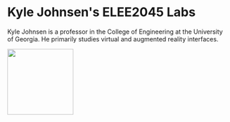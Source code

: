 # Kyle Johnsen's ELEE2045 Labs

Kyle Johnsen is a professor in the College of Engineering at the University of Georgia. He primarily studies virtual and augmented reality interfaces.

<img src="https://github.com/elee2045sp24/labs-kjjohnsen/assets/5815592/fbcdff59-2f9f-438a-b56c-0b56d6c92bc8" width=150/>
